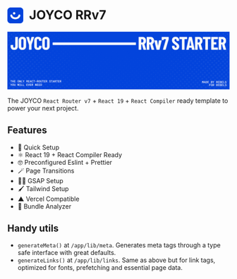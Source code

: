 # <img src="./public/JOYCO.png" alt="JOYCO Logo" height="36" width="36" align="top" />&nbsp;&nbsp;JOYCO RRv7

![banner.png](./public/banner.png)

The JOYCO `React Router v7` + `React 19` + `React Compiler` ready template to power your next project.

## Features

- 🚀 Quick Setup
- ⚛ React 19 + React Compiler Ready
- 🤓 Preconfigured Eslint + Prettier
- 🪄 Page Transitions
- 🦸‍♂️ GSAP Setup
- 🖌️ Tailwind Setup
- ▲ Vercel Compatible
- 🔎 Bundle Analyzer

## Handy utils
- `generateMeta()` at `/app/lib/meta`. Generates meta tags through a type safe interface with great defaults.
- `generateLinks()` at `/app/lib/links`. Same as above but for link tags, optimized for fonts, prefetching and essential page data.
